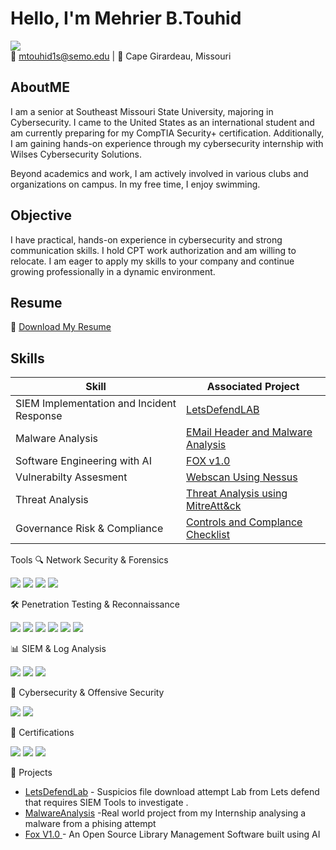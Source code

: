 # Hello, I'm Mehrier B.Touhid  
<a href="https://www.linkedin.com/in/mehrier/"><img src="https://img.shields.io/badge/-LinkedIn-0072b1?&style=for-the-badge&logo=linkedin&logoColor=white" /></a>  
📧 mtouhid1s@semo.edu | 📍 Cape Girardeau, Missouri  

## AboutME 
I am a senior at Southeast Missouri State University, majoring in Cybersecurity. I came to the United States as an international student and am currently preparing for my CompTIA Security+ certification. Additionally, I am gaining hands-on experience through my cybersecurity internship with Wilses Cybersecurity Solutions.

Beyond academics and work, I am actively involved in various clubs and organizations on campus. In my free time, I enjoy swimming.

## Objective  
I have practical, hands-on experience in cybersecurity and strong communication skills. I hold CPT work authorization and am willing to relocate. I am eager to apply my skills to your company and continue growing professionally in a dynamic environment.
## Resume  
📄 [Download My Resume](LINK_TO_YOUR_RESUME)  

## Skills  

| Skill                                         | Associated Project         |
|-----------------------------------------------|----------------------------|
| SIEM Implementation and Incident Response      | [LetsDefendLAB](https://github.com/Mehrier24/Investigating-a-Siem-Alert-.git) |
| Malware Analysis | [EMail Header and Malware Analysis ](https://github.com/Mehrier24/Email-Malware-Analysis-.git) |
| Software Engineering with AI      | [FOX v1.0 ](https://github.com/Mehrier24/fox-library-keeper-v1.git) |
| Vulnerabilty Assesment      | [Webscan Using Nessus ](https://github.com/Mehrier24/WEBSCAN-.git) |
| Threat Analysis            | [Threat Analysis using  MitreAtt&ck](https://github.com/Mehrier24/MITRE-ATT-CK-Threat-Analysis-.git) |
| Governance Risk & Compliance                                        | [Controls and Complance Checklist ](https://github.com/Mehrier24/Security-Audit) |

Tools
🔍 Network Security & Forensics
<div> <a href="https://www.wireshark.org/"><img src="https://img.shields.io/badge/-Wireshark-1679A7?&style=for-the-badge&logo=Wireshark&logoColor=white" /></a> <a href="https://suricata.io/"><img src="https://img.shields.io/badge/-Suricata-EF3B2D?&style=for-the-badge&logo=Suricata&logoColor=white" /></a> <a href="https://zeek.org/"><img src="https://img.shields.io/badge/-Zeek-777BB4?&style=for-the-badge&logo=Zeek&logoColor=white" /></a> <a href="https://www.splunk.com/"><img src="https://img.shields.io/badge/-Splunk-000000?&style=for-the-badge&logo=Splunk&logoColor=white" /></a> </div>

🛠️ Penetration Testing & Reconnaissance
<div> <a href="https://www.kali.org/"><img src="https://img.shields.io/badge/-Kali_Linux-557C94?&style=for-the-badge&logo=Kali-Linux&logoColor=white" /></a> <a href="https://nmap.org/"><img src="https://img.shields.io/badge/-Nmap-0040FF?&style=for-the-badge&logo=Nmap&logoColor=white" /></a> <a href="https://portswigger.net/burp"><img src="https://img.shields.io/badge/-Burp_Suite-FF5733?&style=for-the-badge&logo=Burp-Suite&logoColor=white" /></a> <a href="https://www.metasploit.com/"><img src="https://img.shields.io/badge/-Metasploit-222222?&style=for-the-badge&logo=Metasploit&logoColor=white" /></a> <a href="https://www.maltego.com/"><img src="https://img.shields.io/badge/-Maltego-222222?&style=for-the-badge&logo=Maltego&logoColor=white" /></a> <a href="https://www.tenable.com/products/nessus"><img src="https://img.shields.io/badge/-Nessus-222222?&style=for-the-badge&logo=nessus&logoColor=white" /></a> </div>

📊 SIEM & Log Analysis
<div> <a href="https://www.splunk.com/"><img src="https://img.shields.io/badge/-Splunk-000000?&style=for-the-badge&logo=Splunk&logoColor=white" /></a> <a href="https://www.elastic.co/"><img src="https://img.shields.io/badge/-Elastic-005571?&style=for-the-badge&logo=Elastic&logoColor=white" /></a> <a href="https://www.ibm.com/security/qradar"><img src="https://img.shields.io/badge/-QRadar-1F70C1?&style=for-the-badge&logo=IBM&logoColor=white" /></a> </div>


🔐 Cybersecurity & Offensive Security
<div> <a href="https://www.cyberchef.io/"><img src="https://img.shields.io/badge/-CyberChef-0066CC?&style=for-the-badge&logo=CyberChef&logoColor=white" /></a> <a href="https://www.snort.org/"><img src="https://img.shields.io/badge/-Snort-FF0000?&style=for-the-badge&logo=Snort&logoColor=white" /></a> </div>

🏅 Certifications
<div> <img src="https://img.shields.io/badge/-Google_Cybersecurity-4285F4?&style=for-the-badge&logo=Google&logoColor=white" /> <img src="https://img.shields.io/badge/-Cisco_CCNA-004E8C?&style=for-the-badge&logo=Cisco&logoColor=white" /> <img src="https://img.shields.io/badge/-Cisco_Ethical_Hacking-008000?&style=for-the-badge&logo=Cisco&logoColor=white" /> </div>


📂 Projects
- [LetsDefendLab](https://github.com/Mehrier24/Investigating-a-Siem-Alert-.git) - Suspicios file download attempt Lab from Lets defend that requires SIEM Tools to investigate .   
- [MalwareAnalysis](https://github.com/Mehrier24/Email-Malware-Analysis-.git) -Real world project from my Internship analysing a malware from a phising attempt 
- [Fox V1.0 ](https://github.com/Mehrier24/Fox-V1.0-.git) - An Open Source Library Management Software built using AI 
